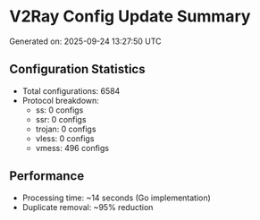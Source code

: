 # V2Ray Config Update Summary
Generated on: 2025-09-24 13:27:50 UTC

## Configuration Statistics
- Total configurations: 6584
- Protocol breakdown:
  - ss: 0 configs
  - ssr: 0 configs
  - trojan: 0 configs
  - vless: 0 configs
  - vmess: 496 configs

## Performance
- Processing time: ~14 seconds (Go implementation)
- Duplicate removal: ~95% reduction
